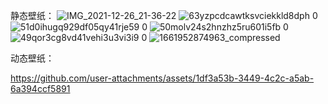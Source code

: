 静态壁纸：
![IMG_2021-12-26_21-36-22](https://github.com/user-attachments/assets/62a2cd66-82a6-474a-a153-17ba0709ae2b)
![63yzpcdcawtksvciekkld8dph 0](https://github.com/user-attachments/assets/8cbee3f1-4a85-476b-8fc9-759a18d58478)
![51d0ihugq929df05qy41rje59 0](https://github.com/user-attachments/assets/8f81c222-bef6-471c-8a6b-56319b967874)
![50molv24s2hnzhz5ru601i5fb 0](https://github.com/user-attachments/assets/a3cfb00b-1208-4fc4-9e87-86c86a83130e)
![49qor3cg8vd41vehi3u3vi3i9 0](https://github.com/user-attachments/assets/1b535097-0ded-48df-8135-f457e4e7fff8)
![1661952874963_compressed](https://github.com/user-attachments/assets/343b064b-c003-4710-9929-65c6b5e773bc)


动态壁纸：


https://github.com/user-attachments/assets/1df3a53b-3449-4c2c-a5ab-6a394ccf5891

